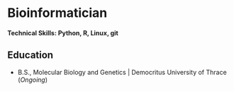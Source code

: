# Bioinformatician

#### Technical Skills: Python, R, Linux, git

## Education             		
- B.S., Molecular Biology and Genetics |   Democritus University of Thrace (_Ongoing_)
